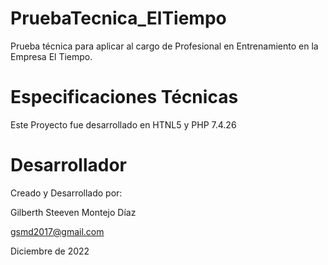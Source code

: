 # PruebaTecnica_ElTiempo
Prueba técnica para aplicar al cargo de Profesional en Entrenamiento en la Empresa El Tiempo.

# Especificaciones Técnicas

Este Proyecto fue desarrollado en HTNL5 y PHP 7.4.26


# Desarrollador
Creado y Desarrollado por:

Gilberth Steeven Montejo Díaz

gsmd2017@gmail.com

Diciembre de 2022

